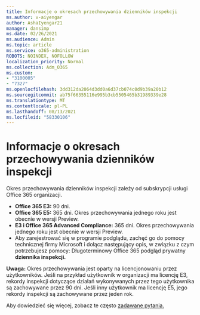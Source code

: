 ```yaml
---
title: Informacje o okresach przechowywania dzienników inspekcji
ms.author: v-aiyengar
author: AshaIyengar21
manager: dansimp
ms.date: 02/26/2021
ms.audience: Admin
ms.topic: article
ms.service: o365-administration
ROBOTS: NOINDEX, NOFOLLOW
localization_priority: Normal
ms.collection: Adm_O365
ms.custom:
- "3100005"
- "7327"
ms.openlocfilehash: 3dd312da2064d3dd0a6d37cb074c0d9b39a20b12
ms.sourcegitcommit: ab75f66355116e995b3cb5505465b31989339e28
ms.translationtype: MT
ms.contentlocale: pl-PL
ms.lasthandoff: 08/13/2021
ms.locfileid: "58330106"
---
```

# <a name="about-audit-logs-retention-periods"></a>Informacje o okresach przechowywania dzienników inspekcji

Okres przechowywania dzienników inspekcji zależy od subskrypcji usługi Office 365 organizacji.

- **Office 365 E3:** 90 dni.
- **Office 365 E5:** 365 dni. Okres przechowywania jednego roku jest obecnie w wersji Preview.
- **E3 i Office 365 Advanced Compliance:** 365 dni. Okres przechowywania jednego roku jest obecnie w wersji Preview.
- Aby zarejestrować się w programie podglądu, zachęć go do pomocy technicznej firmy Microsoft i dołącz następujący opis, w związku z czym potrzebujesz pomocy: Długoterminowy Office 365 podgląd prywatny **dziennika inspekcji.**

**Uwaga:** Okres przechowywania jest oparty na licencjonowaniu przez użytkowników. Jeśli na przykład użytkownik w organizacji ma licencję E3, rekordy inspekcji dotyczące działań wykonywanych przez tego użytkownika są zachowywane przez 90 dni. Jeśli inny użytkownik ma licencję E5, jego rekordy inspekcji są zachowywane przez jeden rok.

Aby dowiedzieć się więcej, zobacz te często [zadawane pytania.](https://go.microsoft.com/fwlink/?linkid=2115336)